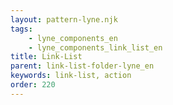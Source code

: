 ```yaml
---
layout: pattern-lyne.njk
tags: 
    - lyne_components_en
    - lyne_components_link_list_en
title: Link-List
parent: link-list-folder-lyne_en
keywords: link-list, action
order: 220
---
```

